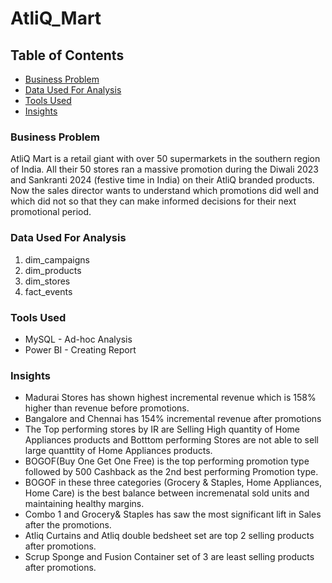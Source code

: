 # AtliQ_Mart
## Table of Contents
 - [Business Problem ](#business_problem)
 - [Data Used For Analysis](#data_used_for_analysis)
 - [Tools Used](#tools_used)
 - [Insights](#insights)

### Business Problem
AtliQ Mart is a retail giant with over 50 supermarkets in the southern region of India. All their 50 stores ran a massive promotion during the Diwali 2023 and Sankranti 2024 (festive time in India) on their AtliQ branded products. Now the sales director wants to understand which promotions did well and which did not so that they can make informed decisions for their next promotional period.

### Data Used For Analysis
1. dim_campaigns
2. dim_products
3. dim_stores
4. fact_events

### Tools Used
- MySQL - Ad-hoc Analysis
- Power BI - Creating Report

### Insights
- Madurai Stores has shown highest incremental revenue which is 158% higher than revenue before promotions.
- Bangalore and Chennai has 154% incremental revenue after promotions
- The Top performing stores by IR are Selling High quantity of Home Appliances products and Botttom performing Stores are not able to sell large quanttity of Home Appliances products.
- BOGOF(Buy One Get One Free) is the top performing promotion type followed by 500 Cashback as the 2nd best performing Promotion type.
- BOGOF in these three categories (Grocery & Staples, Home Appliances, Home Care) is the best balance between incremenatal sold units and maintaining healthy margins.
- Combo 1 and Grocery& Staples has saw the most significant lift in Sales after the promotions.
- Atliq Curtains and Atliq double bedsheet set are top 2 selling products after promotions.
- Scrup Sponge and Fusion Container set of 3 are least selling products after promotions.
